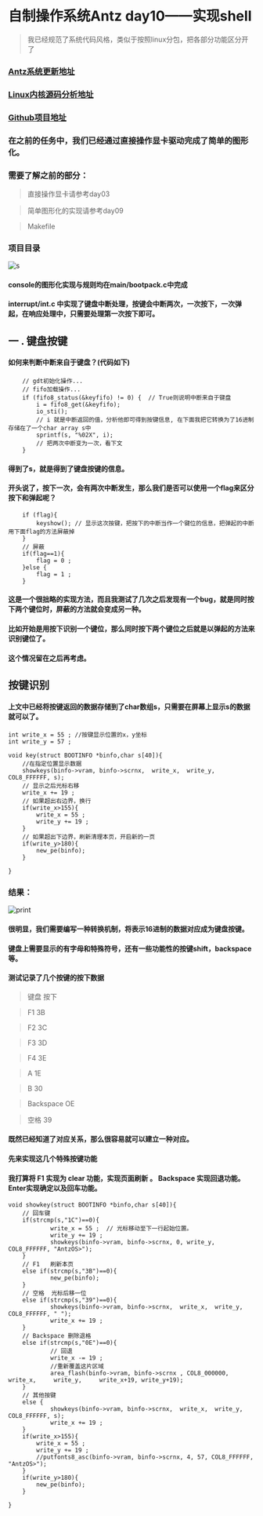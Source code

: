 # 自制操作系统Antz day10——实现shell
> 我已经规范了系统代码风格，类似于按照linux分包，把各部分功能区分开了
### [Antz系统更新地址](https://www.cnblogs.com/LexMoon/category/1262287.html)

### [Linux内核源码分析地址](https://www.cnblogs.com/LexMoon/category/1267413.html)

### [Github项目地址](https://github.com/CasterWx/AntzOS)


### 在之前的任务中，我们已经通过直接操作显卡驱动完成了简单的图形化。
### 需要了解之前的部分：
>   直接操作显卡请参考day03

>   简单图形化的实现请参考day09

>   Makefile

### 项目目录

![s](https://www.cnblogs.com/images/cnblogs_com/LexMoon/1246510/o_project.jpg)

#### console的图形化实现与规则均在main/bootpack.c中完成

#### interrupt/int.c 中实现了键盘中断处理，按键会中断两次，一次按下，一次弹起，在响应处理中，只需要处理第一次按下即可。

## 一 . 键盘按键

#### 如何来判断中断来自于键盘？(代码如下)
```
    // gdt初始化操作...
    // fifo加载操作...
	if (fifo8_status(&keyfifo) != 0) {  // True则说明中断来自于键盘
		i = fifo8_get(&keyfifo);
		io_sti();
		// i 就是中断返回的值，分析他即可得到按键信息, 在下面我把它转换为了16进制存储在了一个char array s中
	    sprintf(s, "%02X", i);
	    // 把两次中断变为一次，看下文
	}
```
#### 得到了s，就是得到了键盘按键的信息。

#### 开头说了，按下一次，会有两次中断发生，那么我们是否可以使用一个flag来区分按下和弹起呢？

```
	if (flag){
	    keyshow(); // 显示这次按键，把按下的中断当作一个键位的信息，把弹起的中断用下面flag的方法屏蔽掉
	}
	// 屏蔽
	if(flag==1){
		flag = 0 ;
	}else {
		flag = 1 ;
	}
```
#### 这是一个很拙略的实现方法，而且我测试了几次之后发现有一个bug，就是同时按下两个键位时，屏蔽的方法就会变成另一种。
#### 比如开始是用按下识别一个键位，那么同时按下两个键位之后就是以弹起的方法来识别键位了。

#### 这个情况留在之后再考虑。

## 按键识别

#### 上文中已经将按键返回的数据存储到了char数组s，只需要在屏幕上显示s的数据就可以了。

```
int write_x = 55 ; //按键显示位置的x，y坐标
int write_y = 57 ;

void key(struct BOOTINFO *binfo,char s[40]){
    //在指定位置显示数据
    showkeys(binfo->vram, binfo->scrnx,  write_x,  write_y, COL8_FFFFFF, s);
    // 显示之后光标右移
    write_x += 19 ;
    // 如果超出右边界，换行
	if(write_x>155){
		write_x = 55 ;
		write_y += 19 ;
	}
	// 如果超出下边界，刷新清理本页，开启新的一页
	if(write_y>180){
 		new_pe(binfo);
	}

}
```
### 结果：
![print](https://www.cnblogs.com/images/cnblogs_com/LexMoon/1246510/o_print.jpg)

#### 很明显，我们需要编写一种转换机制，将表示16进制的数据对应成为键盘按键。

#### 键盘上需要显示的有字母和特殊符号，还有一些功能性的按键shift，backspace等。

#### 测试记录了几个按键的按下数据
>  键盘    按下  

>   F1      3B   

>   F2      3C   

>   F3      3D   

>   F4      3E   

>   A       1E   

>   B       30   

>   Backspace  OE

>   空格      39

#### 既然已经知道了对应关系，那么很容易就可以建立一种对应。

#### 先来实现这几个特殊按键功能 

#### 我打算将 F1 实现为 clear 功能，实现页面刷新 。 Backspace 实现回退功能。Enter实现确定以及回车功能。

```
void showkey(struct BOOTINFO *binfo,char s[40]){
	// 回车键 
	if(strcmp(s,"1C")==0){ 
			write_x = 55 ;  // 光标移动至下一行起始位置。
			write_y += 19 ;
			showkeys(binfo->vram, binfo->scrnx, 0, write_y, COL8_FFFFFF, "AntzOS>");
	}
	// F1   刷新本页
	else if(strcmp(s,"3B")==0){
			new_pe(binfo);
	}
	// 空格  光标后移一位
	else if(strcmp(s,"39")==0){
			showkeys(binfo->vram, binfo->scrnx,  write_x,  write_y, COL8_FFFFFF, " ");
			write_x += 19 ;
	}
	// Backspace 删除退格
	else if(strcmp(s,"0E")==0){
			// 回退
			write_x -= 19 ;
			//重新覆盖这片区域
			area_flash(binfo->vram, binfo->scrnx , COL8_000000,  write_x,     write_y,     write_x+19, write_y+19);
	}
	// 其他按键
	else {
			showkeys(binfo->vram, binfo->scrnx,  write_x,  write_y, COL8_FFFFFF, s);
			write_x += 19 ;
	}
	if(write_x>155){
		write_x = 55 ;
		write_y += 19 ;
		//putfonts8_asc(binfo->vram, binfo->scrnx, 4, 57, COL8_FFFFFF, "AntzOS>");
	}
	if(write_y>180){
 		new_pe(binfo);
	}

}
```